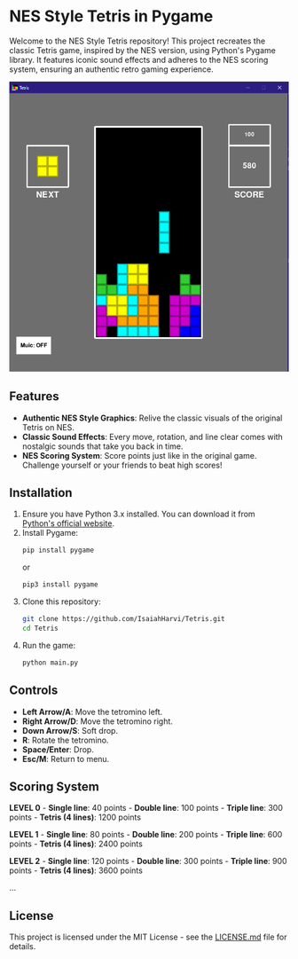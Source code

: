 # NES Style Tetris in Pygame

Welcome to the NES Style Tetris repository! This project recreates the classic Tetris game, inspired by the NES version, using Python's Pygame library. It features iconic sound effects and adheres to the NES scoring system, ensuring an authentic retro gaming experience.

![Gameplay screenshot](Assets/screenshot.PNG)

## Features

- **Authentic NES Style Graphics**: Relive the classic visuals of the original Tetris on NES.
- **Classic Sound Effects**: Every move, rotation, and line clear comes with nostalgic sounds that take you back in time.
- **NES Scoring System**: Score points just like in the original game. Challenge yourself or your friends to beat high scores!

## Installation

1. Ensure you have Python 3.x installed. You can download it from [Python's official website](https://www.python.org/downloads/).
2. Install Pygame:
   ```bash
   pip install pygame
   ```
   or
   ```bash
   pip3 install pygame
   ```
3. Clone this repository:
   ```bash
   git clone https://github.com/IsaiahHarvi/Tetris.git
   cd Tetris
   ```
4. Run the game:
   ```bash
   python main.py
   ```

## Controls

- **Left Arrow/A**: Move the tetromino left.
- **Right Arrow/D**: Move the tetromino right.
- **Down Arrow/S**: Soft drop.
- **R**: Rotate the tetromino.
- **Space/Enter**: Drop.
- **Esc/M**: Return to menu.

## Scoring System

**LEVEL 0**
    - **Single line**: 40 points
    - **Double line**: 100 points
    - **Triple line**: 300 points
    - **Tetris (4 lines)**: 1200 points

**LEVEL 1**
    - **Single line**: 80 points
    - **Double line**: 200 points
    - **Triple line**: 600 points
    - **Tetris (4 lines)**: 2400 points

**LEVEL 2**
    - **Single line**: 120 points
    - **Double line**: 300 points
    - **Triple line**: 900 points
    - **Tetris (4 lines)**: 3600 points

...

## License

This project is licensed under the MIT License - see the [LICENSE.md](LICENSE.md) file for details.

